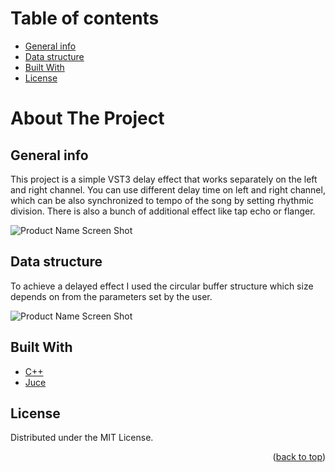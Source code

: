 # Table of contents
* [General info](#general-info)
* [Data structure](#data-structure)
* [Built With](#built-with)
* [License](#license)

# About The Project

## General info

<p class="text-justify">
This project is a simple VST3 delay effect that works separately on the left and right channel. You can use different delay time on left and right channel, which can be also synchronized to tempo of the song by setting rhythmic division.   There is also a bunch of additional effect like tap echo or flanger.
</p>

![Product Name Screen Shot](https://github.com/jarekkopaczewski/TwinEcho/blob/e82460d70e3dbb9e6220f74dcf8eb0781a36adcc/TwinDelay.png)

## Data structure

To achieve a delayed effect I used the circular buffer structure which size depends on from the parameters set by the user.

![Product Name Screen Shot](https://github.com/jarekkopaczewski/TwinEcho/blob/6ff12e2a9b27c65e19132080ee0411574d6aaddc/CircularBuffer.jpg)

## Built With

* [C++](https://isocpp.org/)
* [Juce](https://juce.com/)

## License

Distributed under the MIT License.

<p align="right">(<a href="#top">back to top</a>)</p>
